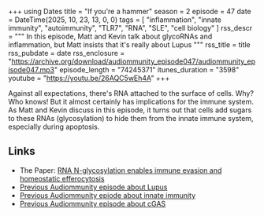 +++
using Dates
title = "If you're a hammer"
season = 2
episode = 47
date = DateTime(2025, 10, 23, 13, 0, 0)
tags = [
    "inflammation", 
    "innate immunity",
    "autoimmunity",
    "TLR7", 
    "RNA",
    "SLE",
    "cell biology"
]
rss_descr = """
In this episode, Matt and Kevin talk about glycoRNAs and inflammation,
but Matt insists that it's really about Lupus
"""
rss_title = title
rss_pubdate = date
rss_enclosure = "https://archive.org/download/audiommunity_episode047/audiommunity_episode047.mp3"
episode_length = "74245371"
itunes_duration = "3598"
youtube = "https://youtu.be/26AQC5wEh4A"
+++

Against all expectations, there's RNA attached to the surface of cells.
Why? Who knows! 
But it almost certainly has implications for the immune system.
As Matt and Kevin discuss in this episode,
it turns out that cells add sugars to these RNAs (glycosylation)
to hide them from the innate immune system,
especially during apoptosis.

## Links

- The Paper: [RNA N-glycosylation enables immune evasion and homeostatic efferocytosis](https://doi.org/10.1038/s41586-025-09310-6)
- [Previous Audiommunity episode about Lupus](/episodes/episode028)
- [Previous Audiommunity epiode about innate immunity](/episodes/episode003)
- [Previous Audiommunity episode about cGAS](/episodes/episode037)



